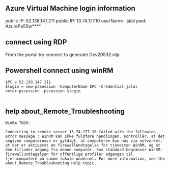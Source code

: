 
## Azure Virtual Machine login information 

public IP:	52.138.147.211
public IP:  13.74.177.10
userName :  jalal
pwd:        AzurePa55w****


## connect using RDP 

From the portal try connect to generate Dev20532.rdp


## Powershell connect using winRM 

```
$PC = 52.138.147.211
$login = new-pssession -ComputerName $PC -Credential jalal
enter-pssession -pssession $login 


```


## help about_Remote_Troubleshooting

```
WinRm TODO:  

Connecting to remote server 13.74.177.10 failed with the following error message : WinRM kan ikke fuldføre handlingen. Kontrollér, at det angivne computernavn er gyldigt, at computeren kan nås via netværket, at der er aktiveret en firewallundtagelse for tjenesten WinRM, og at den tillader adgang fra denne computer. Som standard begrænser WinRM-firewallundtagelsen for offentlige profiler adgangen til fjerncomputere på samme lokale undernet. For more information, see the about_Remote_Troubleshooting Help topic.

```